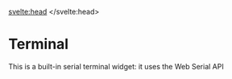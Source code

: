 <script lang=ts>
    import { onMount } from "svelte";

    import { Terminal } from "$lib/widgets";

    let terminal: SvelteComponent;
</script>

<svelte:head>
    <title>Demo - Terminal</title>
</svelte:head>

# Terminal

This is a built-in serial terminal widget: it uses the Web Serial API

<Terminal />

